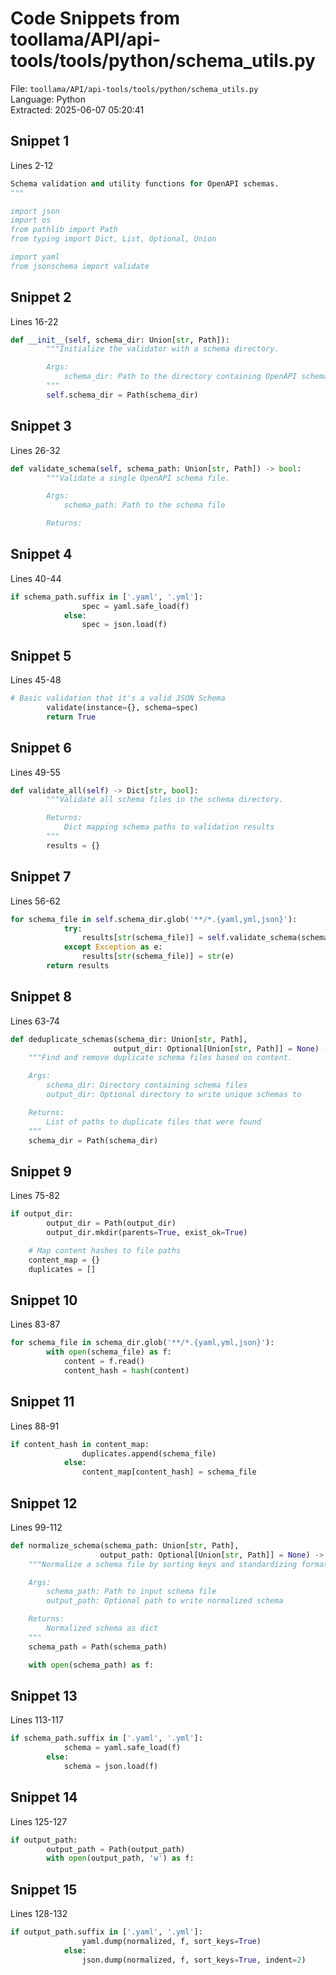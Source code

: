 # Code Snippets from toollama/API/api-tools/tools/python/schema_utils.py

File: `toollama/API/api-tools/tools/python/schema_utils.py`  
Language: Python  
Extracted: 2025-06-07 05:20:41  

## Snippet 1
Lines 2-12

```Python
Schema validation and utility functions for OpenAPI schemas.
"""

import json
import os
from pathlib import Path
from typing import Dict, List, Optional, Union

import yaml
from jsonschema import validate
```

## Snippet 2
Lines 16-22

```Python
def __init__(self, schema_dir: Union[str, Path]):
        """Initialize the validator with a schema directory.

        Args:
            schema_dir: Path to the directory containing OpenAPI schemas
        """
        self.schema_dir = Path(schema_dir)
```

## Snippet 3
Lines 26-32

```Python
def validate_schema(self, schema_path: Union[str, Path]) -> bool:
        """Validate a single OpenAPI schema file.

        Args:
            schema_path: Path to the schema file

        Returns:
```

## Snippet 4
Lines 40-44

```Python
if schema_path.suffix in ['.yaml', '.yml']:
                spec = yaml.safe_load(f)
            else:
                spec = json.load(f)
```

## Snippet 5
Lines 45-48

```Python
# Basic validation that it's a valid JSON Schema
        validate(instance={}, schema=spec)
        return True
```

## Snippet 6
Lines 49-55

```Python
def validate_all(self) -> Dict[str, bool]:
        """Validate all schema files in the schema directory.

        Returns:
            Dict mapping schema paths to validation results
        """
        results = {}
```

## Snippet 7
Lines 56-62

```Python
for schema_file in self.schema_dir.glob('**/*.{yaml,yml,json}'):
            try:
                results[str(schema_file)] = self.validate_schema(schema_file)
            except Exception as e:
                results[str(schema_file)] = str(e)
        return results
```

## Snippet 8
Lines 63-74

```Python
def deduplicate_schemas(schema_dir: Union[str, Path],
                       output_dir: Optional[Union[str, Path]] = None) -> List[Path]:
    """Find and remove duplicate schema files based on content.

    Args:
        schema_dir: Directory containing schema files
        output_dir: Optional directory to write unique schemas to

    Returns:
        List of paths to duplicate files that were found
    """
    schema_dir = Path(schema_dir)
```

## Snippet 9
Lines 75-82

```Python
if output_dir:
        output_dir = Path(output_dir)
        output_dir.mkdir(parents=True, exist_ok=True)

    # Map content hashes to file paths
    content_map = {}
    duplicates = []
```

## Snippet 10
Lines 83-87

```Python
for schema_file in schema_dir.glob('**/*.{yaml,yml,json}'):
        with open(schema_file) as f:
            content = f.read()
            content_hash = hash(content)
```

## Snippet 11
Lines 88-91

```Python
if content_hash in content_map:
                duplicates.append(schema_file)
            else:
                content_map[content_hash] = schema_file
```

## Snippet 12
Lines 99-112

```Python
def normalize_schema(schema_path: Union[str, Path],
                    output_path: Optional[Union[str, Path]] = None) -> dict:
    """Normalize a schema file by sorting keys and standardizing format.

    Args:
        schema_path: Path to input schema file
        output_path: Optional path to write normalized schema

    Returns:
        Normalized schema as dict
    """
    schema_path = Path(schema_path)

    with open(schema_path) as f:
```

## Snippet 13
Lines 113-117

```Python
if schema_path.suffix in ['.yaml', '.yml']:
            schema = yaml.safe_load(f)
        else:
            schema = json.load(f)
```

## Snippet 14
Lines 125-127

```Python
if output_path:
        output_path = Path(output_path)
        with open(output_path, 'w') as f:
```

## Snippet 15
Lines 128-132

```Python
if output_path.suffix in ['.yaml', '.yml']:
                yaml.dump(normalized, f, sort_keys=True)
            else:
                json.dump(normalized, f, sort_keys=True, indent=2)
```

